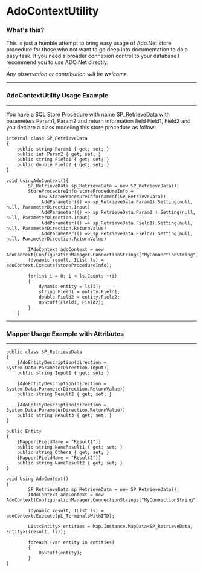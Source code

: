 # AdoContextUtility

### What's this?
This is just a humble attempt to bring easy usage of Ado.Net store procedure for those who not want to go deep into documentation to do a easy task. If you need a broader connexion control to your database I recommend you to use ADO.Net directly.

_Any observation or contribution will be welcome._
***

### AdoContextUtility Usage Example
***
You have a SQL Store Procedure with name SP_RetrieveData with parameters Param1, Param2 and return information field Field1, Field2 and you declare a class modeling this store procedure as follow:

    internal class SP_RetrieveData
    {
        public string Param1 { get; set; }
        public int Param2 { get; set; }
        public string Field1 { get; set; }
        public double Field2 { get; set; }
    }

    void UsingAdoContext(){
            SP_RetrieveData sp_RetrieveData = new SP_RetrieveData();
            StoreProcedureInfo storeProcedureInfo =
                new StoreProcedureInfo(nameof(SP_RetrieveData))
                .AddParameter(() => sp_RetrieveData.Param1).Setting(null, null, ParameterDirection.Input)
                .AddParameter(() => sp_RetrieveData.Param2 ).Setting(null, null, ParameterDirection.Input)
                .AddParameter(() => sp_RetrieveData.Field1).Setting(null, null, ParameterDirection.ReturnValue)
                .AddParameter(() => sp_RetrieveData.Field2).Setting(null, null, ParameterDirection.ReturnValue)
                ;
            IAdoContext adoContext = new AdoContext(ConfigurationManager.ConnectionStrings["MyConnectionString"].ConnectionString);
            (dynamic result, IList ls) = adoContext.Execute(storeProcedureInfo);

            for(int i = 0; i < ls.Count; ++i)
            {
                dynamic entity = ls[i];
                string Field1 = entity.Field1;
                double Field2 = entity.Field2;
                DoStuff(Field1, Field2);
            }
        }
        
***
### Mapper Usage Example with Attributes
***
    public class SP_RetrieveData
    {
        [AdoEntityDescription(direction = System.Data.ParameterDirection.Input)]
        public string Input1 { get; set; }

        [AdoEntityDescription(direction = System.Data.ParameterDirection.ReturnValue)]
        public string Result2 { get; set; }

        [AdoEntityDescription(direction = System.Data.ParameterDirection.ReturnValue)]
        public string Result3 { get; set; }
    }
  
    public Entity
    {
        [Mapper(FieldName = "Result1")]
        public string NameResult1 { get; set; }
        public string Others { get; set; }
        [Mapper(FieldName = "Result2")]
        public string NameResult2 { get; set; }
    }
    
    void Using AdoContext()
    {
            SP_RetrieveData sp_RetrieveData = new SP_RetrieveData();
            IAdoContext adoContext = new AdoContext(ConfigurationManager.ConnectionStrings["MyConnectionString"].ConnectionString);

            (dynamic result, IList ls) = adoContext.Execute(pL_TerminalsWithITD);

            List<Entity> entities = Map.Instance.MapData<SP_RetrieveData, Entity>((result, ls));

            foreach (var entity in entities)
            {
                DoStuff(entity);
            }
    }

